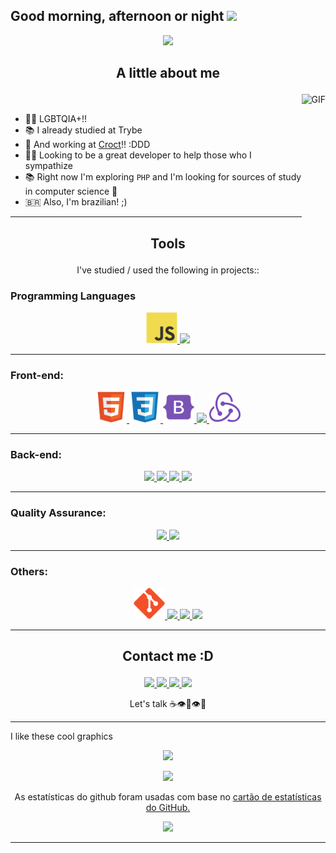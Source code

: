 ## Good morning, afternoon or night <img src="https://camo.githubusercontent.com/e8e7b06ecf583bc040eb60e44eb5b8e0ecc5421320a92929ce21522dbc34c891/68747470733a2f2f6d656469612e67697068792e636f6d2f6d656469612f6876524a434c467a6361737252346961377a2f67697068792e676966" width=30px>

<p align="middle">
 <a href="https://ibb.co/pnMwdZ4"><img src="https://i.ibb.co/KmKpgXD/Sem-t-tulo-1.gif" border="0"></a> 
</p>

## <p align="center">A little about me</p>

<img src="https://thumbs.gfycat.com/MeagerLonelyBluebreastedkookaburra-max-1mb.gif" align="right" alt="GIF" height="220px">

<br>
  
- 🏳️‍🌈 LGBTQIA+!!
- 📚 I already studied at Trybe
- 💼 And working at [Croct](https://croct.com/)!! :DDD
- 👨‍💻 Looking to be a great developer to help those who I sympathize
- 📚 Right now I'm exploring `PHP` and I'm looking for sources of study in computer science 🚀
- 🇧🇷 Also, I'm brazilian! ;) 

---

## <p align="center">Tools</p>

<p align="center">I've studied / used the following in projects::</p>

### Programming Languages

<p align="center">
  <a href="https://devdocs.io/javascript/" target="_blank">
   <code><img height="50" src="https://raw.githubusercontent.com/devicons/devicon/master/icons/javascript/javascript-original.svg"></code>
  </a>
  <a href="https://docs.python.org/3/" target="_blank">
   <code><img height="50" src="https://cdn.jsdelivr.net/gh/devicons/devicon/icons/python/python-original.svg"></code>
  </a>
</p>

---

### Front-end:

<p align="center">
  <a href="https://developer.mozilla.org/pt-BR/docs/Web/HTML" target="_blank">
   <code><img height="50" src="https://raw.githubusercontent.com/devicons/devicon/master/icons/html5/html5-original.svg"></code> 
  </a>
  <a href="https://developer.mozilla.org/pt-BR/docs/Web/CSS" target="_blank">
   <code><img height="50" src="https://raw.githubusercontent.com/devicons/devicon/master/icons/css3/css3-original.svg"></code> 
  </a>
  <a href="https://getbootstrap.com/docs/4.1/getting-started/introduction/" target="_blank">
   <code><img height="50" src="https://raw.githubusercontent.com/devicons/devicon/master/icons/bootstrap/bootstrap-plain.svg"></code> 
  </a>
   <a href="https://pt-br.reactjs.org/docs/getting-started.html" target="_blank">
   <code><img height="50" src="https://upload.wikimedia.org/wikipedia/commons/thumb/a/a7/React-icon.svg/1280px-React-icon.svg.png"></code> 
  </a>
   <a href="https://redux.js.org/" target="_blank">
   <code><img height="50" src="https://raw.githubusercontent.com/devicons/devicon/master/icons/redux/redux-original.svg"></code> 
  </a>
</p>

---

### Back-end:

<p align="center">
   <a href="https://www.mysql.com/" target="_blank">
   <code><img height="50px" src="https://cdn.jsdelivr.net/gh/devicons/devicon/icons/mysql/mysql-original.svg"></code>
  </a>
  <a href="https://www.mongodb.com/pt-br" target="_blank">
   <code><img height="50px" src="https://cdn.jsdelivr.net/gh/devicons/devicon/icons/mongodb/mongodb-original.svg"></code>
  </a>
   </a>
  <a href="https://sequelize.org/" target="_blank">
   <code><img height="50px" src="https://cdn.jsdelivr.net/gh/devicons/devicon/icons/sequelize/sequelize-original.svg"></code>
  </a>
  <a href="https://expressjs.com/pt-br/" target="_blank">
   <code><img height="50px" src="https://camo.githubusercontent.com/4da8fbe32d03f3cd0c099af887ce14d1bff01c3325501bae56bc5ca9563548f9/68747470733a2f2f65787465726e616c2d636f6e74656e742e6475636b6475636b676f2e636f6d2f69752f3f753d6874747073253341253246253246766563746f7269666965642e636f6d253246696d61676573253246657870726573732d6a732d69636f6e2d32302e706e6726663d31266e6f66623d31"></code>
  </a>
</p>

---

### Quality Assurance:

<p align="center">
  <a href="https://jestjs.io/docs/getting-started" target="_blank">
   <code><img height="50px" src="https://pics.freeicons.io/uploads/icons/png/5894313931548218185-512.png"></code>
  </a>
  <a href="https://docs.cypress.io/" target="_blank">
   <code><img height="50px" src="https://cdn.icon-icons.com/icons2/2107/PNG/512/file_type_cypress_icon_130654.png"></code>
 </a>
</p>

---

### Others:

<p align="center">
  <a href="https://git-scm.com/doc" target="_blank">
   <code><img height="50" src="https://raw.githubusercontent.com/devicons/devicon/master/icons/git/git-original.svg"></code>
  </a>
  <a href="https://github.com/denis-rossati" target="_blank">
   <code><img height="50" src="https://cdn.jsdelivr.net/gh/devicons/devicon/icons/github/github-original.svg"></code> 
  </a>
  <a href="https://www.typescriptlang.org/" target="_blank">
   <code><img height="50px" src="https://cdn.jsdelivr.net/gh/devicons/devicon/icons/typescript/typescript-original.svg"></code>
  </a>
  <a href="https://www.heroku.com/" target="_blank" >
   <code><img height="50px" src="https://cdn.jsdelivr.net/gh/devicons/devicon/icons/heroku/heroku-plain.svg"></code>
  </a>
</p>

---


## <p align="center">Contact me :D</p>

<p align="center">
 <a href="https://www.linkedin.com/in/denis-rossati/" target="_blank" >
  <img src="https://img.shields.io/badge/LinkedIn-0077B5?style=for-the-badge&logo=linkedin&logoColor=white" />
 </a>
 <a href="https://twitter.com/chubby_cows" target="_blank" >
  <img src="https://img.shields.io/badge/Twitter-1DA1F2?style=for-the-badge&logo=twitter&logoColor=white" />
 </a>
 <a href="https://t.me/Dpdkekdmdk" target="_blank" >
  <img src="https://img.shields.io/badge/Telegram-2CA5E0?style=for-the-badge&logo=telegram&logoColor=white" />
 </a>
 <a href="https://discord.com/users/828752326001033276" target="_blank" >
  <img src="https://img.shields.io/badge/Discord-7289DA?style=for-the-badge&logo=discord&logoColor=white" />
 </a>
</p>

<p align="center">
  Let's talk ☕👁️👄👁️💅
</p>
 
---
I like these cool graphics

<p align="center">
  <img heigth="200px" src="https://github-readme-stats.vercel.app/api?username=denis-rossati&theme=vue&show_icons=true" />
</p>

<p align="center">
  <img heigth="200px" src="https://github-readme-stats.vercel.app/api/top-langs/?username=denis-rossati&theme=vue&show_icons=true" />
</p>

<p align="center">As estatísticas do github foram usadas com base no <a target="_blank" href="https://github.com/anuraghazra/github-readme-stats">cartão de estatísticas do GitHub.</a></p>

<p align="center">
  <a href="https://wakatime.com"><img src="https://wakatime.com/share/@dcb74db7-14a8-4cd4-9b2e-2d6537bd4809/b5c08511-b04e-4065-a65a-2d53731faa1c.png" height="400px"/></a>
</p>

---
